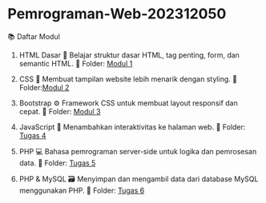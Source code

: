 # Pemrograman-Web-202312050

📚 Daftar Modul
1. HTML Dasar
📌 Belajar struktur dasar HTML, tag penting, form, dan semantic HTML.
📂 Folder: [Modul 1](https://github.com/desinxcy/Pemrograman-Web-202312050/tree/modul/tugas-1-3/modul1/TugasPraktikum.html)

2. CSS
🎨 Membuat tampilan website lebih menarik dengan styling.
📂 Folder:[Modul 2](https://github.com/desinxcy/Pemrograman-Web-202312050/tree/modul/tugas-1-3/modul2/tugasresponsive.html)

3. Bootstrap
⚙️ Framework CSS untuk membuat layout responsif dan cepat.
📂 Folder: [Modul 3](https://github.com/desinxcy/Pemrograman-Web-202312050/tree/modul/tugas-1-3/modul3/tugas.html)

4. JavaScript
🧠 Menambahkan interaktivitas ke halaman web.
📂 Folder: [Tugas 4](https://github.com/desinxcy/Pemrograman-Web-202312050/blob/tugas4/tugas4/tugas1.html)

5. PHP
💻 Bahasa pemrograman server-side untuk logika dan pemrosesan data.
📂 Folder: [Tugas 5](https://github.com/desinxcy/Pemrograman-Web-202312050/tree/tugas5/tugas5)

6. PHP & MySQL
🗃️ Menyimpan dan mengambil data dari database MySQL menggunakan PHP.
📂 Folder: [Tugas 6](https://github.com/desinxcy/Pemrograman-Web-202312050/tree/tugas6/tugas6)

